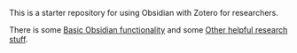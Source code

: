 
This is a starter repository for using Obsidian with Zotero for researchers.

There is some [Basic Obsidian functionality](./Basic%20Obsidian%20functionality.md) and some [Other helpful research stuff](./Other%20helpful%20research%20stuff.md).

